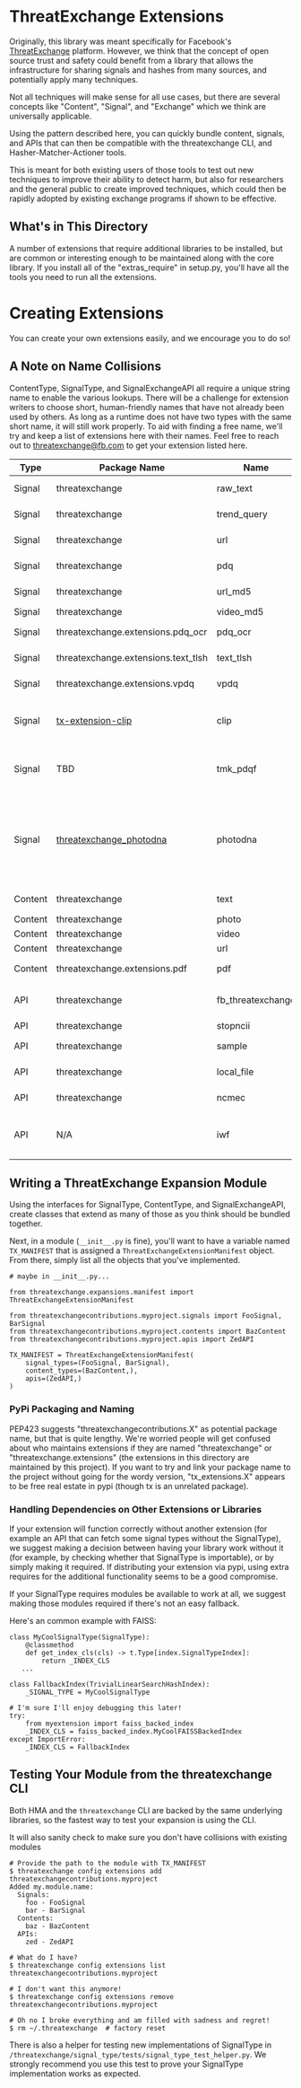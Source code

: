 # ThreatExchange Extensions

Originally, this library was meant specifically for Facebook's [ThreatExchange](https://developers.facebook.com/docs/threat-exchange/) platform. However, we think that the concept of open source trust and safety could benefit from a library that allows the infrastructure for sharing signals and hashes from many sources, and potentially apply many techniques. 

Not all techniques will make sense for all use cases, but there are several concepts like "Content", "Signal", and "Exchange" which we think are universally applicable. 

Using the pattern described here, you can quickly bundle content, signals, and APIs that can then be compatible with the threatexchange CLI, and Hasher-Matcher-Actioner tools.

This is meant for both existing users of those tools to test out new techniques to improve their ability to detect harm, but also for researchers and the general public to create  improved techniques, which could then be rapidly adopted by existing exchange programs if shown to be effective.

## What's in This Directory
A number of extensions that require additional libraries to be installed, but are common or interesting enough to be maintained along with the core library. If you install all of the "extras_require" in setup.py, you'll have all the tools you need to run all the extensions.

# Creating Extensions
You can create your own extensions easily, and we encourage you to do so!

## A Note on Name Collisions
ContentType, SignalType, and SignalExchangeAPI all require a unique string name to enable the various lookups. There will be a challenge for extension writers to choose short, human-friendly names that have not already been used by others. As long as a runtime does not have two types with the same short name, it will still work properly. To aid with finding a free name, we'll try and keep a list of extensions here with their names. Feel free to reach out to threatexchange@fb.com to get your extension listed here.

| Type | Package Name | Name | Note |
| ------------- | ------------- | ------------- | ------------- |
| Signal | threatexchange | raw_text | Match strings with strings 
| Signal | threatexchange | trend_query | Simple regex on strings 
| Signal | threatexchange | url | Match known URLs
| Signal | threatexchange | pdq | Photo scanning with PDQ
| Signal | threatexchange | url_md5 | Match hashes of known URLs
| Signal | threatexchange | video_md5 | MD5 of video
| Signal | threatexchange.extensions.pdq_ocr | pdq_ocr | photos+text (memes)
| Signal | threatexchange.extensions.text_tlsh | text_tlsh | tlsh scanning on text
| Signal | threatexchange.extensions.vpdq | vpdq | vPDQ video hashing
| Signal | [tx-extension-clip](https://pypi.org/project/tx-extension-clip/) | clip | [CLIP](https://github.com/openai/CLIP) image embedding with a preloaded model
| Signal | TBD | tmk_pdqf | The planned name for TMK+PDQF video hashing 
| Signal | [threatexchange_photodna](https://github.com/TechnologyCoalitionOrg/) | photodna | Microsoft PhotoDNA hashing (PhotoDNA license required, see [Microsoft](https://www.microsoft.com/en-us/PhotoDNA/Contact-Us) or the [Tech Coalition](https://www.technologycoalition.org/contact)).
| Content | threatexchange | text | Text files and strings
| Content | threatexchange | photo | Photo formats
| Content | threatexchange | video | Video formats
| Content | threatexchange | url | urls
| Content | threatexchange.extensions.pdf | pdf | PDF content extraction
| API | threatexchange | fb_threatexchange | Meta's Graph API ThreatExchange
| API | threatexchange | stopncii | StopNCII.org
| API | threatexchange | sample | Static sample signals
| API | threatexchange | local_file | Load content from a file
| API | threatexchange | ncmec | NCMEC hash API
| API | N/A | iwf | Reserved to prevent confusion with IWF API

## Writing a ThreatExchange Expansion Module
Using the interfaces for SignalType, ContentType, and SignalExchangeAPI, create classes that extend as many of those as you think should be bundled together. 

Next, in a module (`__init__.py` is fine), you'll want to have a variable named `TX_MANIFEST` that is assigned a `ThreatExchangeExtensionManifest` object. From there, simply list all the objects that you've implemented.

```
# maybe in __init__.py...

from threatexchange.expansions.manifest import ThreatExchangeExtensionManifest

from threatexchangecontributions.myproject.signals import FooSignal, BarSignal
from threatexchangecontributions.myproject.contents import BazContent
from threatexchangecontributions.myproject.apis import ZedAPI

TX_MANIFEST = ThreatExchangeExtensionManifest(
    signal_types=(FooSignal, BarSignal),
    content_types=(BazContent,),
    apis=(ZedAPI,)
)
```

### PyPi Packaging and Naming
PEP423 suggests "threatexchangecontributions.X" as potential package name, but that is quite lengthy. We're worried people will get confused about who maintains extensions if they are named "threatexchange" or "threatexchange.extensions" (the extensions in this directory are maintained by this project). If you want to try and link your package name to the project without going for the wordy version, "tx_extensions.X" appears to be free real estate in pypi (though tx is an unrelated package). 

### Handling Dependencies on Other Extensions or Libraries
If your extension will function correctly without another extension (for example an API that can fetch some signal types without the SignalType), we suggest making a decision between having your library work without it (for example, by checking whether that SignalType is importable), or by simply making it required. If distributing your extension via pypi, using extra requires for the additional functionality seems to be a good compromise.

If your SignalType requires modules be available to work at all, we suggest making those modules required if there's not an easy fallback.

Here's an common example with FAISS:

```
class MyCoolSignalType(SignalType):
    @classmethod
    def get_index_cls(cls) -> t.Type[index.SignalTypeIndex]:
        return _INDEX_CLS
   ...

class FallbackIndex(TrivialLinearSearchHashIndex):
    _SIGNAL_TYPE = MyCoolSignalType

# I'm sure I'll enjoy debugging this later!
try:
    from myextension import faiss_backed_index
    _INDEX_CLS = faiss_backed_index.MyCoolFAISSBackedIndex
except ImportError:
    _INDEX_CLS = FallbackIndex
```

## Testing Your Module from the threatexchange CLI
Both HMA and the `threatexchange` CLI are backed by the same underlying libraries, so the fastest way to test your expansion is using the CLI.

It will also sanity check to make sure you don't have collisions with existing modules

```
# Provide the path to the module with TX_MANIFEST
$ threatexchange config extensions add threatexchangecontributions.myproject
Added my.module.name:
  Signals:
    foo - FooSignal
    bar - BarSignal
  Contents:
    baz - BazContent
  APIs:
    zed - ZedAPI

# What do I have?
$ threatexchange config extensions list
threatexchangecontributions.myproject

# I don't want this anymore!
$ threatexchange config extensions remove threatexchangecontributions.myproject

# Oh no I broke everything and am filled with sadness and regret!
$ rm ~/.threatexchange  # factory reset
```

There is also a helper for testing new implementations of SignalType in `/threatexchange/signal_type/tests/signal_type_test_helper.py`. We strongly recommend you use this test to prove your SignalType implementation works as expected.
